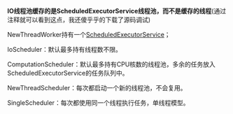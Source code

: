 **IO线程池缓存的是ScheduledExecutorService线程池，而不是缓存的线程**(通过注释就可以看到这点，我还傻乎乎的下载了源码调试)

NewThreadWorker持有一个[ScheduledExecutorService](../../java/thread/线程池.md)；

IoScheduler：默认最多持有线程数不限。

ComputationScheduler：默认最多持有CPU核数的线程池，多余的任务放入ScheduledExecutorService的任务队列中。

NewThreadScheduler：每次都启动一个新的线程池，不会复用。

SingleScheduler：每次都使用同一个线程执行任务，单线程模型。